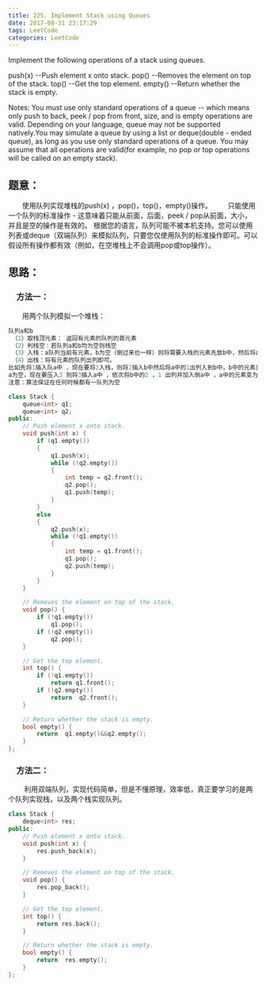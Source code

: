 ```yaml
---
title: 225. Implement Stack using Queues
date: 2017-08-31 23:17:29
tags: LeetCode
categories: LeetCode
---
```


Implement the following operations of a stack using queues.

push(x) --Push element x onto stack.
pop() --Removes the element on top of the stack.
top() --Get the top element.
empty() --Return whether the stack is empty.

Notes:
You must use only standard operations of a queue -- which means only push to back, peek / pop from front, size, and is empty operations are valid.
Depending on your language, queue may not be supported natively.You may simulate a queue by using a list or deque(double - ended queue), as long as you use only standard operations of a queue.
You may assume that all operations are valid(for example, no pop or top operations will be called on an empty stack).

<!--more-->

## 题意：

　　使用队列实现堆栈的push(x) ，pop()，top()，empty()操作。
　　只能使用一个队列的标准操作 - 这意味着只能从前面，后面，peek / pop从前面，大小，并且是空的操作是有效的。
根据您的语言，队列可能不被本机支持。您可以使用列表或deque（双端队列）来模拟队列，只要您仅使用队列的标准操作即可。可以假设所有操作都有效（例如，在空堆栈上不会调用pop或top操作）。

## 思路：

### 　方法一：

　　用两个队列模拟一个堆栈：

```c++
队列a和b
 （1）取栈顶元素： 返回有元素的队列的首元素
 （2）判栈空：若队列a和b均为空则栈空
 （3）入栈：a队列当前有元素，b为空（倒过来也一样）则将需要入栈的元素先放b中，然后将a中的元素依次出队列并入列倒b中。（保证有一个队列是空的）
 （4）出栈：将有元素的队列出列即可。
比如先将1插入队a中 ，现在要将2入栈，则将2插入b中然后将a中的1出列入到b中，b中的元素变为 2 ，1
a为空，现在要压入3 则将3插入a中 ，依次将b中的2 ，1 出列并加入倒a中 ，a中的元素变为 3，2，1 b为空
注意：算法保证在任何时候都有一队列为空
```

```c++
class Stack {
	queue<int> q1;
	queue<int> q2;
public:
	// Push element x onto stack.
	void push(int x) {
		if (q1.empty())
		{
			q1.push(x);
			while (!q2.empty())
			{
				int temp = q2.front();
				q2.pop();
				q1.push(temp);
			}
		}
		else
		{
			q2.push(x);
			while (!q1.empty())
			{
				int temp = q1.front();
				q1.pop();
				q2.push(temp);
			}
		}
	}

	// Removes the element on top of the stack.
	void pop() {
		if (!q1.empty())
			q1.pop();
		if (!q2.empty())
			q2.pop();
	}

	// Get the top element.
	int top() {
		if (!q1.empty())
			return q1.front();
		if (!q2.empty())
			return	q2.front();
	}

	// Return whether the stack is empty.
	bool empty() {
		return	q1.empty()&&q2.empty();
	}
};
```

### 　方法二：

　　 利用双端队列，实现代码简单，但是不懂原理，效率低，真正要学习的是两个队列实现栈，以及两个栈实现队列。

```c++
class Stack {
	deque<int> res;
public:
	// Push element x onto stack.
	void push(int x) {
		res.push_back(x);
	}

	// Removes the element on top of the stack.
	void pop() {
		res.pop_back();
	}

	// Get the top element.
	int top() {
		return res.back();
	}

	// Return whether the stack is empty.
	bool empty() {
		return	res.empty();
	}
};
```

